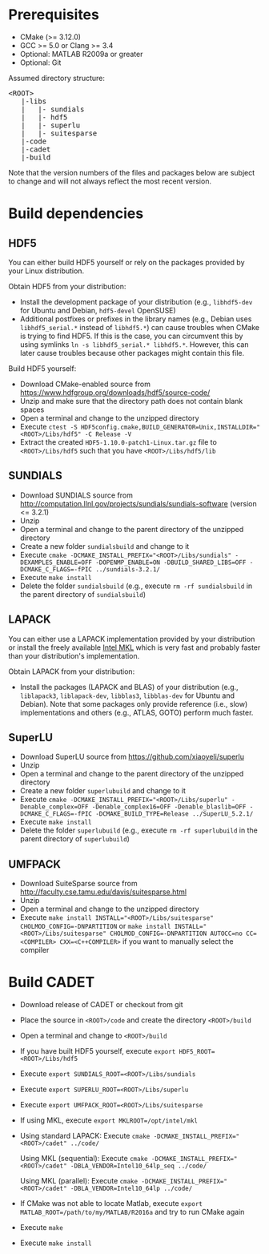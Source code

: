 # Prerequisites

* CMake (>= 3.12.0)
* GCC >= 5.0 or Clang >= 3.4
* Optional: MATLAB R2009a or greater
* Optional: Git

Assumed directory structure:

<pre>
&lt;ROOT&gt;
   |-libs
   |   |- sundials
   |   |- hdf5
   |   |- superlu
   |   |- suitesparse
   |-code
   |-cadet
   |-build
</pre>

Note that the version numbers of the files and packages below are subject to change and will not always reflect the most recent version.

# Build dependencies

## HDF5

You can either build HDF5 yourself or rely on the packages provided by your Linux distribution.

Obtain HDF5 from your distribution:
* Install the development package of your distribution (e.g., `libhdf5-dev` for Ubuntu and Debian, `hdf5-devel` OpenSUSE)
* Additional postfixes or prefixes in the library names (e.g., Debian uses `libhdf5_serial.*` instead of `libhdf5.*`) can cause troubles when CMake is trying to find HDF5. If this is the case, you can circumvent this by using symlinks `ln -s libhdf5_serial.* libhdf5.*`. However, this can later cause troubles because other packages might contain this file.

Build HDF5 yourself:
* Download CMake-enabled source from https://www.hdfgroup.org/downloads/hdf5/source-code/
* Unzip and make sure that the directory path does not contain blank spaces
* Open a terminal and change to the unzipped directory
* Execute `ctest -S HDF5config.cmake,BUILD_GENERATOR=Unix,INSTALLDIR="<ROOT>/Libs/hdf5" -C Release -V`
* Extract the created `HDF5-1.10.0-patch1-Linux.tar.gz` file to `<ROOT>/Libs/hdf5` such that you have `<ROOT>/Libs/hdf5/lib`

## SUNDIALS

* Download SUNDIALS source from http://computation.llnl.gov/projects/sundials/sundials-software (version <= 3.2.1)
* Unzip
* Open a terminal and change to the parent directory of the unzipped directory
* Create a new folder `sundialsbuild` and change to it
* Execute `cmake -DCMAKE_INSTALL_PREFIX="<ROOT>/Libs/sundials" -DEXAMPLES_ENABLE=OFF -DOPENMP_ENABLE=ON -DBUILD_SHARED_LIBS=OFF -DCMAKE_C_FLAGS=-fPIC ../sundials-3.2.1/`
* Execute `make install`
* Delete the folder `sundialsbuild` (e.g., execute `rm -rf sundialsbuild` in the parent directory of `sundialsbuild`)

## LAPACK

You can either use a LAPACK implementation provided by your distribution or install the freely available [Intel MKL](https://software.intel.com/sites/campaigns/nest/) which is very fast and probably faster than your distribution's implementation.

Obtain LAPACK from your distribution:
* Install the packages (LAPACK and BLAS) of your distribution (e.g., `liblapack3`, `liblapack-dev`, `libblas3`, `libblas-dev` for Ubuntu and Debian). Note that some packages only provide reference (i.e., slow) implementations and others (e.g., ATLAS, GOTO) perform much faster.

## SuperLU

* Download SuperLU source from https://github.com/xiaoyeli/superlu
* Unzip
* Open a terminal and change to the parent directory of the unzipped directory
* Create a new folder `superlubuild` and change to it
* Execute `cmake -DCMAKE_INSTALL_PREFIX="<ROOT>/Libs/superlu" -Denable_complex=OFF -Denable_complex16=OFF -Denable_blaslib=OFF -DCMAKE_C_FLAGS=-fPIC -DCMAKE_BUILD_TYPE=Release ../SuperLU_5.2.1/`
* Execute `make install`
* Delete the folder `superlubuild` (e.g., execute `rm -rf superlubuild` in the parent directory of `superlubuild`)

## UMFPACK

* Download SuiteSparse source from http://faculty.cse.tamu.edu/davis/suitesparse.html
* Unzip
* Open a terminal and change to the unzipped directory
* Execute `make install INSTALL="<ROOT>/Libs/suitesparse" CHOLMOD_CONFIG=-DNPARTITION` or `make install INSTALL="<ROOT>/Libs/suitesparse" CHOLMOD_CONFIG=-DNPARTITION AUTOCC=no CC=<COMPILER> CXX=<C++COMPILER>` if you want to manually select the compiler

# Build CADET

* Download release of CADET or checkout from git
* Place the source in `<ROOT>/code` and create the directory `<ROOT>/build`
* Open a terminal and change to `<ROOT>/build`
* If you have built HDF5 yourself, execute `export HDF5_ROOT=<ROOT>/Libs/hdf5`
* Execute `export SUNDIALS_ROOT=<ROOT>/Libs/sundials`
* Execute `export SUPERLU_ROOT=<ROOT>/Libs/superlu`
* Execute `export UMFPACK_ROOT=<ROOT>/Libs/suitesparse`
* If using MKL, execute `export MKLROOT=/opt/intel/mkl`
* Using standard LAPACK: Execute `cmake -DCMAKE_INSTALL_PREFIX="<ROOT>/cadet" ../code/`
 
    Using MKL (sequential): Execute `cmake -DCMAKE_INSTALL_PREFIX="<ROOT>/cadet" -DBLA_VENDOR=Intel10_64lp_seq ../code/`
 
    Using MKL (parallel): Execute `cmake -DCMAKE_INSTALL_PREFIX="<ROOT>/cadet" -DBLA_VENDOR=Intel10_64lp ../code/`
* If CMake was not able to locate Matlab, execute `export MATLAB_ROOT=/path/to/my/MATLAB/R2016a` and try to run CMake again
* Execute `make`
* Execute `make install`

